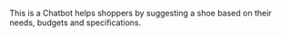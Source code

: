 This is a Chatbot helps shoppers by suggesting a shoe based on their needs, budgets and specifications. 
